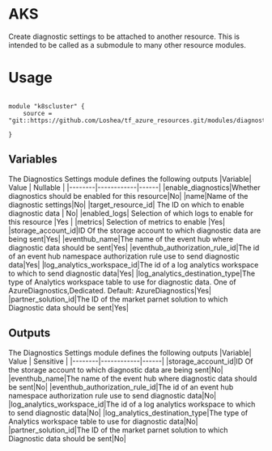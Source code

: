 # AKS
Create diagnostic settings to be attached to another resource.  This is intended to be called as a submodule to many other resource modules.

# Usage

```

module "k8scluster" {
    source = "git::https://github.com/Loshea/tf_azure_resources.git/modules/diagnostic_settings"

}
```
## Variables
The Diagnostics Settings module defines the following outputs
|Variable| Value | Nullable |
|--------|------------|------|
|enable_diagnostics|Whether diagnostics should be enabled for this resource|No|
|name|Name of the diagnostic settings|No|
|target_resource_id| The ID on which to enable diagnostic data | No|
|enabled_logs| Selection of which logs to enable for this resource |Yes |
|metrics| Selection of metrics to enable |Yes|
|storage_account_id|ID Of the storage account to which diagnostic data are being sent|Yes|
|eventhub_name|The name of the event hub where diagnostic data should be sent|Yes|
|eventhub_authorization_rule_id|The id of an event hub namespace authorization rule use to send diagnostic data|Yes|
|log_analytics_workspace_id|The id of a log analytics workspace to which to send diagnostic data|Yes|
|log_analytics_destination_type|The type of Analytics workspace table to use for diagnostic data.  One of AzureDiagnostics,Dedicated.  Default:  AzureDiagnostics|Yes|
|partner_solution_id|The ID of the market parnet solution to which Diagnostic data should be sent|Yes|
## Outputs
The Diagnostics Settings module defines the following outputs
|Variable| Value | Sensitive |
|--------|------------|------|
|storage_account_id|ID Of the storage account to which diagnostic data are being sent|No|
|eventhub_name|The name of the event hub where diagnostic data should be sent|No|
|eventhub_authorization_rule_id|The id of an event hub namespace authorization rule use to send diagnostic data|No|
|log_analytics_workspace_id|The id of a log analytics workspace to which to send diagnostic data|No|
|log_analytics_destination_type|The type of Analytics workspace table to use for diagnostic data|No|
|partner_solution_id|The ID of the market parnet solution to which Diagnostic data should be sent|No|
